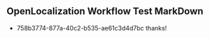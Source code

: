## OpenLocalization Workflow Test MarkDown
* 758b3774-877a-40c2-b535-ae61c3d4d7bc thanks!

<!--HONumber=Jul16_HO2-->


